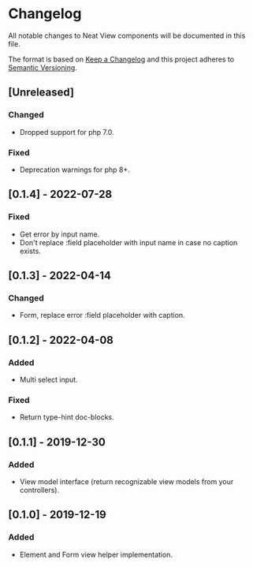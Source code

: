 # Changelog
All notable changes to Neat View components will be documented in this file.

The format is based on [Keep a Changelog](https://keepachangelog.com/en/1.0.0/)
and this project adheres to [Semantic Versioning](https://semver.org/spec/v2.0.0.html).

## [Unreleased]
### Changed
- Dropped support for php 7.0.
### Fixed
- Deprecation warnings for php 8+.

## [0.1.4] - 2022-07-28
### Fixed
- Get error by input name.
- Don't replace :field placeholder with input name in case no caption exists.

## [0.1.3] - 2022-04-14
### Changed
- Form, replace error :field placeholder with caption.

## [0.1.2] - 2022-04-08
### Added
- Multi select input.

### Fixed
- Return type-hint doc-blocks.

## [0.1.1] - 2019-12-30
### Added
- View model interface (return recognizable view models from your controllers).

## [0.1.0] - 2019-12-19
### Added
- Element and Form view helper implementation.

